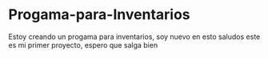 # Progama-para-Inventarios
Estoy creando un progama para inventarios, soy nuevo en esto saludos
este es mi primer proyecto, espero que salga bien 
